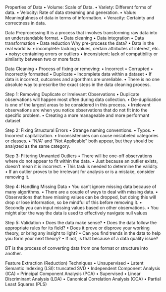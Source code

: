 
Properties of Data
• Volume: Scale of Data.
• Variety: Different forms of data.
• Velocity: Rate of data streaming and generation.
• Value: Meaningfulness of data in terms of information.
• Veracity: Certainty and correctness in data.

Data Preprocessing
It is a process that involves transforming raw data into an understandable
format.
• Data cleaning
• Data integration
• Data transformation
• Data reduction
Why pre-process the data?
• Data in the real world is:
• incomplete: lacking values, certain attributes of interest, etc.
• noisy: containing errors or outliers
• inconsistent: lack of compatibility or similarity between two or more facts

Data Cleaning
• Process of fixing or removing:
• Incorrect
• Corrupted
• Incorrectly formatted
• Duplicate
• Incomplete data within a dataset
• If data is incorrect, outcomes and algorithms are unreliable.
• There is no one absolute way to prescribe the exact steps in the data cleaning process.

Step 1: Removing Duplicate or Irrelevant Observations
• Duplicate observations will happen most often during data collection.
• De-duplication is one of the largest areas to be considered in this process.
• Irrelevant observations are when you notice observations that do not fit into the specific problem.
• Creating a more manageable and more performant dataset

Step 2: Fixing Structural Errors
• Strange naming conventions.
• Typos.
• Incorrect capitalization.
• Inconsistencies can cause mislabeled categories or classes.
• “N/A” and “Not Applicable” both appear, but they should be analyzed as the same category.

Step 3: Filtering Unwanted Outliers
• There will be one-off observations where do not appear to fit within the data.
• Just because an outlier exists, doesn’t mean it is incorrect.
• This task is needed to determine the validity.
• If an outlier proves to be irrelevant for analysis or is a mistake, consider removing it.

Step 4: Handling Missing Data
• You can’t ignore missing data because of many algorithms.
• There are a couple of ways to deal with missing data.
• Observations that have missing values can be dropped, but doing this will drop or lose information, so be mindful of this before removing it.
• Secondly you can input missing values based on other observations.
• You might alter the way the data is used to effectively navigate null values

Step 5: Validation
• Does the data make sense?
• Does the data follow the appropriate rules for its field?
• Does it prove or disprove your working theory, or bring any insight to light?
• Can you find trends in the data to help you form your next theory?
• If not, is that because of a data quality issue?

DT is the process of converting data from one format or structure into another.

Feature Extraction (Reduction) Techniques
• Unsupervised
• Latent Semantic Indexing (LSI): truncated SVD
• Independent Component Analysis (ICA)
• Principal Component Analysis (PCA)
• Supervised
• Linear Discriminant Analysis (LDA)
• Canonical Correlation Analysis (CCA)
• Partial Least Squares (PLS)

